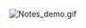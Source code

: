 ![Notes_demo.gif](..%2F..%2F%D0%97%D0%B0%D0%B2%D0%B0%D0%BD%D1%82%D0%B0%D0%B6%D0%B5%D0%BD%D0%B5%2FNotes_demo.gif)